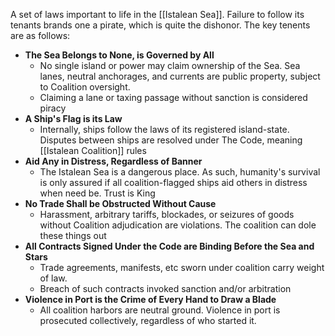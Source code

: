 A set of laws important to life in the [[Istalean Sea]]. Failure to follow its tenants brands one a pirate, which is quite the dishonor. The key tenents are as follows:

- **The Sea Belongs to None, is Governed by All**
	- No single island or power may claim ownership of the Sea. Sea lanes, neutral anchorages, and currents are public property, subject to Coalition oversight.
	- Claiming a lane or taxing passage without sanction is considered piracy
- **A Ship's Flag is its Law**
	- Internally, ships follow the laws of its registered island-state. Disputes between ships are resolved under The Code, meaning [[Istalean Coalition]] rules 
- **Aid Any in Distress, Regardless of Banner**
	- The Istalean Sea is a dangerous place. As such, humanity's survival is only assured if all coalition-flagged ships aid others in distress when need be. Trust is King
- **No Trade Shall be Obstructed Without Cause**
	- Harassment, arbitrary tariffs, blockades, or seizures of goods without Coalition adjudication are violations. The coalition can dole these things out
- **All Contracts Signed Under the Code are Binding Before the Sea and Stars**
	- Trade agreements, manifests, etc sworn under coalition carry weight of law.
	- Breach of such contracts invoked sanction and/or arbitration
- **Violence in Port is the Crime of Every Hand to Draw a Blade**
	- All coalition harbors are neutral ground. Violence in port is prosecuted collectively, regardless of who started it.